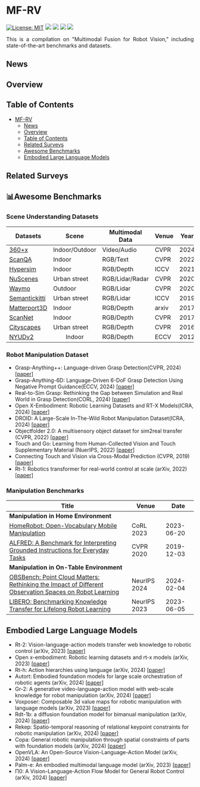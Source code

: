 # MF-RV
[![License: MIT](https://img.shields.io/badge/License-MIT-green.svg)](https://opensource.org/licenses/MIT)
![](https://img.shields.io/github/last-commit/Xiaofeng-Han-Res/MF-RV?color=green) 
[![](https://img.shields.io/badge/PRs-Welcome-%23FF4500)](https://github.com/Xiaofeng-Han-Res/MF-RV)
![](https://img.shields.io/github/stars/Xiaofeng-Han-Res/MF-RV?color=yellow)
![](https://img.shields.io/github/forks/Xiaofeng-Han-Res/MF-RV?color=lightblue) 

<div style="text-align: justify">

This is a compilation on "Multimodal Fusion for Robot Vision," including state-of-the-art benchmarks and datasets.  

</div>

## News

## Overview

## Table of Contents
- [MF-RV](#MF-RV)
  - [News](#news)
  - [Overview](#overview)
  - [Table of Contents](#table-of-contents)
  - [Related Surveys](#related-surveys)
  - [Awesome Benchmarks](#awesome-benchmarks)
  - [Embodied Large Language Models](#embodied-large-language-models)

## Related Surveys

## :bar_chart:Awesome Benchmarks

### Scene Understanding Datasets
<table>
  <thead>
    <tr>
      <th>Datasets</th>
      <th>Scene</th>
      <th>Multimodal Data</th>
      <th>Venue</th>
      <th>Year</th>
    </tr>
  </thead>
  <tbody>
    <tr>
      <td><a href="https://openaccess.thecvf.com/content/CVPR2024/papers/Chen_360x_A_Panoptic_Multi-modal_Scene_Understanding_Dataset_CVPR_2024_paper.pdf">360+x</a></td>
      <td>Indoor/Outdoor</td>
      <td>Video/Audio</td>
      <td>CVPR</td>
      <td>2024</td>
    </tr>
     <tr>
      <td><a href="https://openaccess.thecvf.com/content/CVPR2022/papers/Azuma_ScanQA_3D_Question_Answering_for_Spatial_Scene_Understanding_CVPR_2022_paper.pdf">ScanQA</a></td>
      <td>Indoor</td>
      <td>RGB/Text</td>
      <td>CVPR</td>
      <td>2022</td>
    </tr>
    <tr>
      <td><a href="https://openaccess.thecvf.com/content/ICCV2021/papers/Roberts_Hypersim_A_Photorealistic_Synthetic_Dataset_for_Holistic_Indoor_Scene_Understanding_ICCV_2021_paper.pdf">Hypersim</a></td>
      <td>Indoor</td>
      <td>RGB/Depth</td>
      <td>ICCV</td>
      <td>2021</td>
    </tr>
    <tr>
      <td><a href="https://openaccess.thecvf.com/content_CVPR_2020/papers/Caesar_nuScenes_A_Multimodal_Dataset_for_Autonomous_Driving_CVPR_2020_paper.pdf">NuScenes</a></td>
      <td>Urban street</td>
      <td>RGB/Lidar/Radar</td>
      <td>CVPR</td>
      <td>2020</td>
    </tr>
    <tr>
      <td><a href="https://openaccess.thecvf.com/content_CVPR_2020/papers/Sun_Scalability_in_Perception_for_Autonomous_Driving_Waymo_Open_Dataset_CVPR_2020_paper.pdf">Waymo</a></td>
      <td>Outdoor</td>
      <td>RGB/Lidar</td>
      <td>CVPR</td>
      <td>2020</td>
    </tr>
    <tr>
      <td><a href="https://openaccess.thecvf.com/content_ICCV_2019/papers/Behley_SemanticKITTI_A_Dataset_for_Semantic_Scene_Understanding_of_LiDAR_Sequences_ICCV_2019_paper.pdf">Semantickitti</a></td>
      <td>Urban street</td>
      <td>RGB/Lidar</td>
      <td>ICCV</td>
      <td>2019</td>
    </tr>
    <tr>
      <td><a href="https://arxiv.org/pdf/1709.06158">Matterport3D</a></td>
      <td>Indoor</td>
      <td>RGB/Depth</td>
      <td>arxiv</td>
      <td>2017</td>
    </tr>
    <tr>
      <td><a href="https://openaccess.thecvf.com/content_cvpr_2017/papers/Dai_ScanNet_Richly-Annotated_3D_CVPR_2017_paper.pdf">ScanNet</a></td>
      <td>Indoor</td>
      <td>RGB/Depth</td>
      <td>CVPR</td>
      <td>2017</td>
    </tr>
    <tr>
      <td><a href="https://openaccess.thecvf.com/content_cvpr_2016/papers/Cordts_The_Cityscapes_Dataset_CVPR_2016_paper.pdf">Cityscapes</a></td>
      <td>Urban street</td>
      <td>RGB/Depth</td>
      <td>CVPR</td>
      <td>2016</td>
    </tr>
    <tr>
      <td><a href="https://www.microsoft.com/en-us/research/wp-content/uploads/2016/11/shkf_eccv2012.pdf">NYUDv2</a></td>
      <td style="text-align: center;">Indoor</td>
      <td>RGB/Depth</td>
      <td>ECCV</td>
      <td>2012</td>
    </tr>
  </tbody>
</table>

### Robot Manipulation Dataset
* Grasp-Anything++: Language-driven Grasp Detection(CVPR, 2024) [[paper]](https://arxiv.org/abs/2406.09489)
* Grasp-Anything-6D: Language-Driven 6-DoF Grasp Detection Using Negative Prompt Guidance(ECCV, 2024) [[paper]](https://arxiv.org/abs/2407.13842)
* Real-to-Sim Grasp: Rethinking the Gap between Simulation and Real World in Grasp Detection(CORL, 2024) [[paper]](https://arxiv.org/abs/2410.06521)
* Open X-Embodiment: Robotic Learning Datasets and RT-X Models(ICRA, 2024) [[paper]](https://arxiv.org/abs/2310.08864)
* DROID: A Large-Scale In-The-Wild Robot Manipulation Dataset(ICRA, 2024) [[paper]](https://arxiv.org/abs/2403.12945)
* Objectfolder 2.0: A multisensory object dataset for sim2real transfer (CVPR, 2022) [[paper]](https://openaccess.thecvf.com/content/CVPR2022/papers/Gao_ObjectFolder_2.0_A_Multisensory_Object_Dataset_for_Sim2Real_Transfer_CVPR_2022_paper.pdf)
* Touch and Go: Learning from Human-Collected Vision and Touch Supplementary Material (NuerIPS, 2022) [[paper]](https://arxiv.org/pdf/2211.12498)
* Connecting Touch and Vision via Cross-Modal Prediction (CVPR, 2019) [[paper]](https://openaccess.thecvf.com/content_CVPR_2019/papers/Li_Connecting_Touch_and_Vision_via_Cross-Modal_Prediction_CVPR_2019_paper.pdf)
* Rt-1: Robotics transformer for real-world control at scale (arXiv, 2022) [[paper]](https://arxiv.org/pdf/2212.06817)
  
### Manipulation Benchmarks
  | **Title** | **Venue** | **Date** |
|----------------------------|-------------------|------------|
| **Manipulation in Home Environment** | | |
| [HomeRobot: Open-Vocabulary Mobile Manipulation](https://arxiv.org/abs/2306.11565) | CoRL 2023 | 2023-06-20 |
| [ALFRED: A Benchmark for Interpreting Grounded Instructions for Everyday Tasks](https://arxiv.org/abs/1912.01734) | CVPR 2020 | 2019-12-03 |
| **Manipulation in On-Table Environment** | | |
| [OBSBench: Point Cloud Matters: Rethinking the Impact of Different Observation Spaces on Robot Learning](https://arxiv.org/abs/2402.02500) | NeurIPS 2024 | 2024-02-04 |
| [LIBERO: Benchmarking Knowledge Transfer for Lifelong Robot Learning](https://arxiv.org/abs/2306.03310) | NeurIPS 2023 | 2023-06-05 |


## Embodied Large Language Models
* Rt-2: Vision-language-action models transfer web knowledge to robotic control (arXiv, 2023) [[paper]](https://arxiv.org/pdf/2307.15818)
* Open x-embodiment: Robotic learning datasets and rt-x models (arXiv, 2023) [[paper]](https://arxiv.org/pdf/2310.08864)
* Rt-h: Action hierarchies using language (arXiv, 2024) [[paper]](https://arxiv.org/pdf/2403.01823)
* Autort: Embodied foundation models for large scale orchestration of robotic agents (arXiv, 2024) [[paper]](https://arxiv.org/pdf/2401.12963)
* Gr-2: A generative video-language-action model with web-scale knowledge for robot manipulation (arXiv, 2024) [[paper]](https://arxiv.org/pdf/2410.06158)
* Voxposer: Composable 3d value maps for robotic manipulation with language models (arXiv, 2023) [[paper]](https://arxiv.org/pdf/2307.05973)
* Rdt-1b: a diffusion foundation model for bimanual manipulation (arXiv, 2024) [[paper]](https://arxiv.org/pdf/2410.07864)
* Rekep: Spatio-temporal reasoning of relational keypoint constraints for robotic manipulation (arXiv, 2024) [[paper]](https://arxiv.org/pdf/2409.01652)
* Copa: General robotic manipulation through spatial constraints of parts with foundation models (arXiv, 2024) [[paper]](https://arxiv.org/pdf/2403.08248)
* OpenVLA: An Open-Source Vision-Language-Action Model (arXiv, 2024) [[paper]](https://arxiv.org/pdf/2406.09246)
* Palm-e: An embodied multimodal language model (arXiv, 2023) [[paper]](https://arxiv.org/pdf/2303.03378)
* Π0: A Vision-Language-Action Flow Model for General Robot Control (arXiv, 2024) [[paper]](https://arxiv.org/pdf/2410.24164?)
